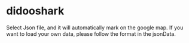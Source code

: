 # didooshark

Select Json file, and it will automatically mark on the google map.
If you want to load your own data, please follow the format in the jsonData.